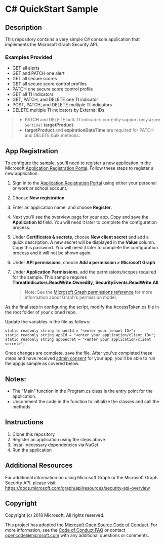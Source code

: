 # C# QuickStart Sample

## Description
This repository contains a very simple C# console application that implements the Microsoft Graph Security API.

### Examples Provided
- GET all alerts
- GET and PATCH one alert
- GET all secure scores
- GET all secure score control profiles
- PATCH one secure score control profile
- GET all TI Indicators
- GET, PATCH, and DELETE one TI indicator
- POST, PATCH, and DELETE multiple TI indicators
- DELETE multiple TI indicators by External IDs
> * PATCH and DELETE bulk TI indicators currently support only `Azure Sentinel` **targetProduct**.
> * **targetProduct** and **expirationDateTime** are required for PATCH and DELETE bulk methods.

## App Registration
To configure the sample, you'll need to register a new application in the Microsoft [Application Registration Portal](https://portal.azure.com/#blade/Microsoft_AAD_IAM/ActiveDirectoryMenuBlade/RegisteredApps).
Follow these steps to register a new application:
1. Sign in to the [Application Registration Portal](https://portal.azure.com/#blade/Microsoft_AAD_IAM/ActiveDirectoryMenuBlade/RegisteredApps) using either your personal or work or school account.

2. Choose **New registration**.

3. Enter an application name, and choose **Register**.

4. Next you'll see the overview page for your app. Copy and save the **Application Id** field. You will need it later to complete the configuration process.

5. Under **Certificates & secrets**, choose **New client secret** and add a quick description. A new secret will be displayed in the **Value** column. Copy this password. You will need it later to complete the configuration process and it will not be shown again.

6. Under **API permissions**, choose **Add a permission > Microsoft Graph**.

1. Under **Application Permissions**, add the permissions/scopes required for the sample. This sample requires **ThreatIndicators.ReadWrite.OwnedBy**, **SecurityEvents.ReadWrite.All**.
    >Note: See the [Microsoft Graph permissions reference](https://developer.microsoft.com/en-us/graph/docs/concepts/permissions_reference) for more information about Graph's permission model.

As the final step in configuring the script, modify the AccessToken.cs file in the root folder of your cloned repo.

Update the variables in the file as follows:
```
static readonly string tenantId = "<enter your tenant ID>";
static readonly string appId = "<enter your application/client ID>";
static readonly string appSecret = "<enter your application/client secret>";
```
Once changes are complete, save the file. After you've completed these steps and have received [admin consent](https://github.com/microsoftgraph/python-security-rest-sample#Get-Admin-consent-to-view-Security-data) for your app, you'll be able to run the app.js sample as covered below.

## Notes:
* The "Main" function in the Program.cs class is the entry point for the application.
* Uncomment the code in the function to initialize the classes and call the methods

## Instructions
1) Clone this repository
2) Register an application using the steps above
3) Install necessary dependencies via NuGet
4) Run the application

## Additional Resources
For additional information on using Microsoft Graph or the Microsoft Graph Security API, please visit <https://docs.microsoft.com/graph/api/resources/security-api-overview>

## Copyright
Copyright (c) 2018 Microsoft. All rights reserved.

This project has adopted the [Microsoft Open Source Code of Conduct](https://opensource.microsoft.com/codeofconduct/). For more information, see the [Code of Conduct FAQ](https://opensource.microsoft.com/codeofconduct/faq/) or contact [opencode@microsoft.com](mailto:opencode@microsoft.com) with any additional questions or comments.

